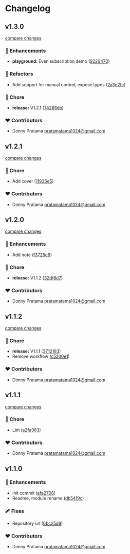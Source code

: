 # Changelog


## v1.3.0

[compare changes](https://github.com/furatamasensei/nuxt-kaspa/compare/v1.2.1...v1.3.0)

### 🚀 Enhancements

- **playground:** Even subscription demo ([9226470](https://github.com/furatamasensei/nuxt-kaspa/commit/9226470))

### 💅 Refactors

- Add support for manual control, expose types ([2a3e2fc](https://github.com/furatamasensei/nuxt-kaspa/commit/2a3e2fc))

### 🏡 Chore

- **release:** V1.2.1 ([74268db](https://github.com/furatamasensei/nuxt-kaspa/commit/74268db))

### ❤️ Contributors

- Donny Pratama <pratamatama1024@gmail.com>

## v1.2.1

[compare changes](https://github.com/furatamasensei/nuxt-kaspa/compare/v1.2.0...v1.2.1)

### 🏡 Chore

- Add cover ([11935e5](https://github.com/furatamasensei/nuxt-kaspa/commit/11935e5))

### ❤️ Contributors

- Donny Pratama <pratamatama1024@gmail.com>

## v1.2.0

[compare changes](https://github.com/furatamasensei/nuxt-kaspa/compare/v1.1.2...v1.2.0)

### 🚀 Enhancements

- Add note ([f3725c6](https://github.com/furatamasensei/nuxt-kaspa/commit/f3725c6))

### 🏡 Chore

- **release:** V1.1.2 ([32df8d7](https://github.com/furatamasensei/nuxt-kaspa/commit/32df8d7))

### ❤️ Contributors

- Donny Pratama <pratamatama1024@gmail.com>

## v1.1.2

[compare changes](https://github.com/furatamasensei/nuxt-kaspa/compare/v1.1.1...v1.1.2)

### 🏡 Chore

- **release:** V1.1.1 ([3712183](https://github.com/furatamasensei/nuxt-kaspa/commit/3712183))
- Remove workflow ([c5200e1](https://github.com/furatamasensei/nuxt-kaspa/commit/c5200e1))

### ❤️ Contributors

- Donny Pratama <pratamatama1024@gmail.com>

## v1.1.1

[compare changes](https://github.com/furatamasensei/nuxt-kaspa/compare/v1.1.0...v1.1.1)

### 🏡 Chore

- Lint ([a2fa063](https://github.com/furatamasensei/nuxt-kaspa/commit/a2fa063))

### ❤️ Contributors

- Donny Pratama <pratamatama1024@gmail.com>

## v1.1.0


### 🚀 Enhancements

- Init commit ([efa2706](https://github.com/furatamasensei/nuxt-kaspa/commit/efa2706))
- Readme, module rename ([db5419c](https://github.com/furatamasensei/nuxt-kaspa/commit/db5419c))

### 🩹 Fixes

- Repository url ([0bc25d9](https://github.com/furatamasensei/nuxt-kaspa/commit/0bc25d9))

### ❤️ Contributors

- Donny Pratama <pratamatama1024@gmail.com>

